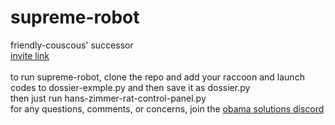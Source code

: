 # supreme-robot
friendly-couscous' successor\
[invite link](https://supreme-robot.obama.solutions)\
\
to run supreme-robot, clone the repo and add your raccoon and launch codes to dossier-exmple.py and then save it as dossier.py\
then just run hans-zimmer-rat-control-panel.py\
for any questions, comments, or concerns, join the [obama solutions discord](https://discord.obama.solutions)
